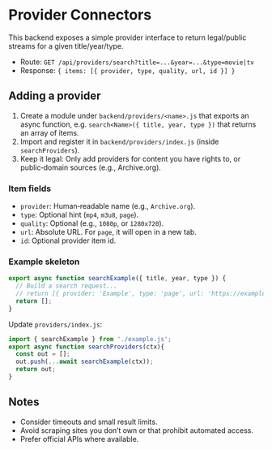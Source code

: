 # Provider Connectors

This backend exposes a simple provider interface to return legal/public streams for a given title/year/type.

- Route: `GET /api/providers/search?title=...&year=...&type=movie|tv`
- Response: `{ items: [{ provider, type, quality, url, id }] }`

## Adding a provider

1. Create a module under `backend/providers/<name>.js` that exports an async function, e.g. `search<Name>({ title, year, type })` that returns an array of items.
2. Import and register it in `backend/providers/index.js` (inside `searchProviders`).
3. Keep it legal: Only add providers for content you have rights to, or public‑domain sources (e.g., Archive.org).

### Item fields
- `provider`: Human‑readable name (e.g., `Archive.org`).
- `type`: Optional hint (`mp4`, `m3u8`, `page`).
- `quality`: Optional (e.g., `1080p`, or `1280x720`).
- `url`: Absolute URL. For `page`, it will open in a new tab.
- `id`: Optional provider item id.

### Example skeleton
```js
export async function searchExample({ title, year, type }) {
  // Build a search request...
  // return [{ provider: 'Example', type: 'page', url: 'https://example.com/watch/...' }];
  return [];
}
```

Update `providers/index.js`:
```js
import { searchExample } from './example.js';
export async function searchProviders(ctx){
  const out = [];
  out.push(...await searchExample(ctx));
  return out;
}
```

## Notes
- Consider timeouts and small result limits.
- Avoid scraping sites you don’t own or that prohibit automated access.
- Prefer official APIs where available.
